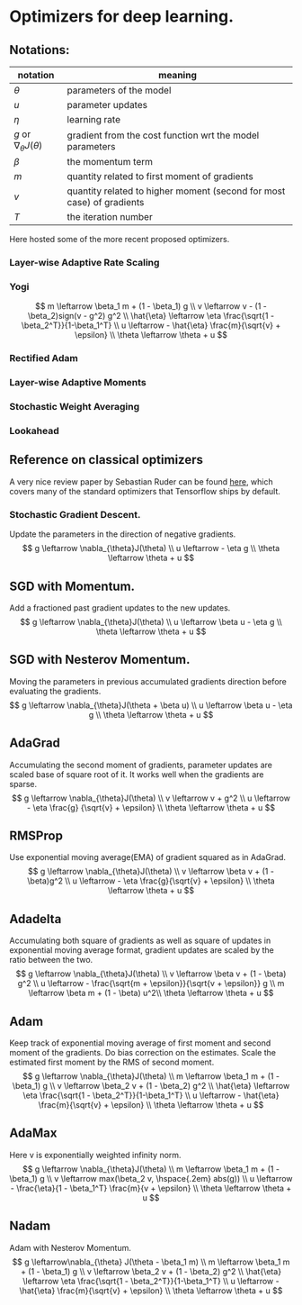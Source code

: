 # Optimizers for deep learning.

## Notations:
| notation | meaning |
|--------|---------|
| $\theta$ | parameters of the model |
| $u$ | parameter updates |
| $\eta$ | learning rate |
| $g$ or $\nabla_{\theta}J(\theta)$| gradient from the cost function wrt the model parameters |
| $\beta$ | the momentum term |
| $m$ | quantity related to first moment of gradients |
| $v$ | quantity related to higher moment (second for most case) of gradients |
| $T$ | the iteration number |

Here hosted some of the more recent proposed optimizers.  

### Layer-wise Adaptive Rate Scaling
### Yogi
$$
m \leftarrow \beta_1 m + (1 - \beta_1) g \\
v \leftarrow v - (1 - \beta_2)sign(v - g^2) g^2 \\
\hat{\eta} \leftarrow \eta \frac{\sqrt{1 - \beta_2^T}}{1-\beta_1^T} \\
u \leftarrow  - \hat{\eta} \frac{m}{\sqrt{v} + \epsilon} \\
\theta \leftarrow \theta + u
$$

### Rectified Adam
### Layer-wise Adaptive Moments
### Stochastic Weight Averaging
### Lookahead

## Reference on classical optimizers

A very nice review paper by Sebastian Ruder can be found [here](https://arxiv.org/abs/1609.04747), which covers many of the standard optimizers that Tensorflow ships by default.

### Stochastic Gradient Descent.
Update the parameters in the direction of negative gradients.
$$
g \leftarrow \nabla_{\theta}J(\theta) \\
u \leftarrow - \eta g \\
\theta \leftarrow  \theta + u
$$

## SGD with Momentum.
Add a fractioned past gradient updates to the new updates.
$$
g \leftarrow \nabla_{\theta}J(\theta) \\
u \leftarrow \beta u - \eta g \\
\theta \leftarrow \theta + u
$$

## SGD with Nesterov Momentum.
Moving the parameters in previous accumulated gradients direction before evaluating the gradients.
$$
g \leftarrow \nabla_{\theta}J(\theta + \beta u) \\
u \leftarrow \beta u - \eta g \\
\theta \leftarrow \theta + u
$$

## AdaGrad
Accumulating the second moment of gradients, parameter updates are scaled base of square root of it. It works well when the gradients are sparse.
$$
g \leftarrow \nabla_{\theta}J(\theta) \\
v \leftarrow v + g^2 \\
u \leftarrow - \eta \frac{g} {\sqrt{v} + \epsilon} \\
\theta \leftarrow \theta + u
$$


## RMSProp
Use exponential moving average(EMA) of gradient squared as in AdaGrad.
$$
g \leftarrow \nabla_{\theta}J(\theta) \\
v \leftarrow \beta v + (1 - \beta)g^2 \\
u \leftarrow - \eta \frac{g}{\sqrt{v} + \epsilon} \\
\theta \leftarrow \theta + u
$$

## Adadelta
Accumulating both square of gradients as well as square of updates in exponential moving average format, gradient updates are scaled by the ratio between the two.
$$
g \leftarrow \nabla_{\theta}J(\theta) \\
v \leftarrow \beta v + (1 - \beta) g^2 \\
u \leftarrow - \frac{\sqrt{m + \epsilon}}{\sqrt{v + \epsilon}} g \\
m \leftarrow \beta m + (1 - \beta) u^2\\
\theta \leftarrow \theta + u
$$

## Adam
Keep track of exponential moving average of first moment and second moment of the gradients.
Do bias correction on the estimates.
Scale the estimated first moment by the RMS of second moment.
$$
g \leftarrow \nabla_{\theta}J(\theta) \\
m \leftarrow \beta_1 m + (1 - \beta_1) g \\
v \leftarrow \beta_2 v + (1 - \beta_2) g^2 \\
\hat{\eta} \leftarrow \eta \frac{\sqrt{1 - \beta_2^T}}{1-\beta_1^T} \\
u \leftarrow - \hat{\eta} \frac{m}{\sqrt{v} + \epsilon} \\
\theta \leftarrow \theta + u
$$

## AdaMax
Here v is exponentially weighted infinity norm.
$$
g \leftarrow \nabla_{\theta}J(\theta) \\
m \leftarrow \beta_1 m + (1 - \beta_1) g \\
v \leftarrow max(\beta_2 v, \hspace{.2em} abs(g)) \\
u \leftarrow -  \frac{\eta}{1 - \beta_1^T} \frac{m}{v + \epsilon} \\
\theta \leftarrow \theta + u
$$

## Nadam
Adam with Nesterov Momentum.
$$
g \leftarrow\nabla_{\theta} J(\theta - \beta_1 m) \\
m \leftarrow \beta_1 m + (1 - \beta_1) g \\
v \leftarrow \beta_2 v + (1 - \beta_2) g^2 \\
\hat{\eta} \leftarrow \eta \frac{\sqrt{1 - \beta_2^T}}{1-\beta_1^T} \\
u \leftarrow - \hat{\eta} \frac{m}{\sqrt{v} + \epsilon} \\
\theta \leftarrow \theta + u
$$
